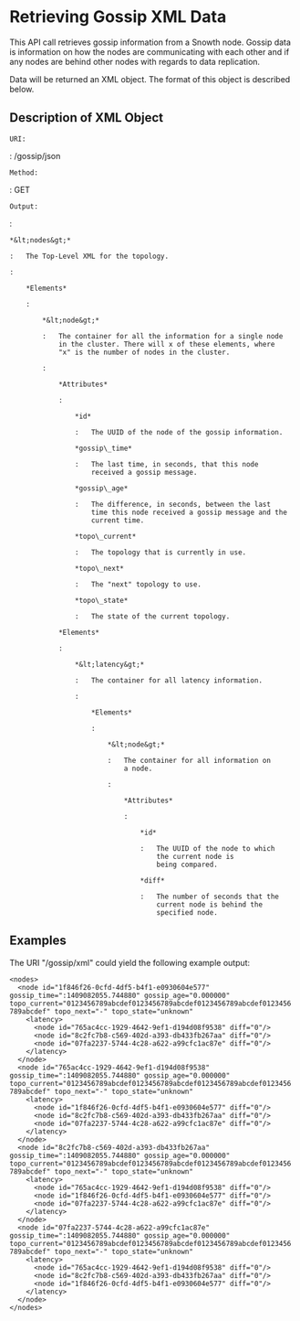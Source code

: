 Retrieving Gossip XML Data
==========================

This API call retrieves gossip information from a Snowth node. Gossip
data is information on how the nodes are communicating with each other
and if any nodes are behind other nodes with regards to data
replication.

Data will be returned an XML object. The format of this object is
described below.

Description of XML Object
-------------------------

`URI:`

:   /gossip/json

`Method:`

:   GET

`Output:`

:   

    *&lt;nodes&gt;*

    :   The Top-Level XML for the topology.

    :   

        *Elements*

        :   

            *&lt;node&gt;*

            :   The container for all the information for a single node
                in the cluster. There will x of these elements, where
                "x" is the number of nodes in the cluster.

            :   

                *Attributes*

                :   

                    *id*

                    :   The UUID of the node of the gossip information.

                    *gossip\_time*

                    :   The last time, in seconds, that this node
                        received a gossip message.

                    *gossip\_age*

                    :   The difference, in seconds, between the last
                        time this node received a gossip message and the
                        current time.

                    *topo\_current*

                    :   The topology that is currently in use.

                    *topo\_next*

                    :   The "next" topology to use.

                    *topo\_state*

                    :   The state of the current topology.

                *Elements*

                :   

                    *&lt;latency&gt;*

                    :   The container for all latency information.

                    :   

                        *Elements*

                        :   

                            *&lt;node&gt;*

                            :   The container for all information on
                                a node.

                            :   

                                *Attributes*

                                :   

                                    *id*

                                    :   The UUID of the node to which
                                        the current node is
                                        being compared.

                                    *diff*

                                    :   The number of seconds that the
                                        current node is behind the
                                        specified node.

Examples
--------

The URI "/gossip/xml" could yield the following example output:

    <nodes>
      <node id="1f846f26-0cfd-4df5-b4f1-e0930604e577" gossip_time=":1409082055.744880" gossip_age="0.000000" topo_current="0123456789abcdef0123456789abcdef0123456789abcdef0123456
    789abcdef" topo_next="-" topo_state="unknown"
        <latency>
          <node id="765ac4cc-1929-4642-9ef1-d194d08f9538" diff="0"/>
          <node id="8c2fc7b8-c569-402d-a393-db433fb267aa" diff="0"/>
          <node id="07fa2237-5744-4c28-a622-a99cfc1ac87e" diff="0"/>
        </latency>
      </node>
      <node id="765ac4cc-1929-4642-9ef1-d194d08f9538" gossip_time=":1409082055.744880" gossip_age="0.000000" topo_current="0123456789abcdef0123456789abcdef0123456789abcdef0123456
    789abcdef" topo_next="-" topo_state="unknown"
        <latency>
          <node id="1f846f26-0cfd-4df5-b4f1-e0930604e577" diff="0"/>
          <node id="8c2fc7b8-c569-402d-a393-db433fb267aa" diff="0"/>
          <node id="07fa2237-5744-4c28-a622-a99cfc1ac87e" diff="0"/>
        </latency>
      </node>
      <node id="8c2fc7b8-c569-402d-a393-db433fb267aa" gossip_time=":1409082055.744880" gossip_age="0.000000" topo_current="0123456789abcdef0123456789abcdef0123456789abcdef0123456
    789abcdef" topo_next="-" topo_state="unknown"
        <latency>
          <node id="765ac4cc-1929-4642-9ef1-d194d08f9538" diff="0"/>
          <node id="1f846f26-0cfd-4df5-b4f1-e0930604e577" diff="0"/>
          <node id="07fa2237-5744-4c28-a622-a99cfc1ac87e" diff="0"/>
        </latency>
      </node>
      <node id="07fa2237-5744-4c28-a622-a99cfc1ac87e" gossip_time=":1409082055.744880" gossip_age="0.000000" topo_current="0123456789abcdef0123456789abcdef0123456789abcdef0123456
    789abcdef" topo_next="-" topo_state="unknown"
        <latency>
          <node id="765ac4cc-1929-4642-9ef1-d194d08f9538" diff="0"/>
          <node id="8c2fc7b8-c569-402d-a393-db433fb267aa" diff="0"/>
          <node id="1f846f26-0cfd-4df5-b4f1-e0930604e577" diff="0"/>
        </latency>
      </node>
    </nodes>
          
